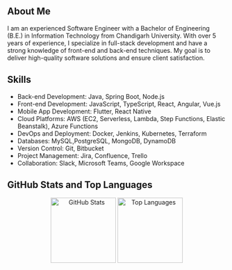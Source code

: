 ## About Me
I am an experienced Software Engineer with a Bachelor of Engineering (B.E.) in Information Technology from Chandigarh University. With over 5 years of experience, I specialize in full-stack development and have a strong knowledge of front-end and back-end techniques. My goal is to deliver high-quality software solutions and ensure client satisfaction.

## Skills
- Back-end Development: Java, Spring Boot,  Node.js
- Front-end Development: JavaScript, TypeScript, React, Angular, Vue.js
- Mobile App Development: Flutter, React Native
- Cloud Platforms: AWS (EC2, Serverless, Lambda, Step Functions, Elastic Beanstalk), Azure Functions
- DevOps and Deployment: Docker, Jenkins, Kubernetes, Terraform
- Databases: MySQL,PostgreSQL, MongoDB, DynamoDB
- Version Control: Git, Bitbucket
- Project Management: Jira, Confluence, Trello
- Collaboration: Slack, Microsoft Teams, Google Workspace

## GitHub Stats and Top Languages
<div align="center">
  <img src="https://github-readme-stats.vercel.app/api?username=pankaj-kumar-techie&include_all_commits=true&show_icons=true&theme=github_dark" alt="GitHub Stats" height="150" />
  <img src="https://github-readme-stats.vercel.app/api/top-langs/?username=pankaj-kumar-techie&theme=github_dark&hide=Jupyter%20Notebook,css,html,scss,python&layout=compact" alt="Top Languages" height="150" />
</div>
